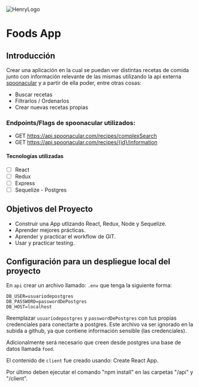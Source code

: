 ![HenryLogo](https://d31uz8lwfmyn8g.cloudfront.net/Assets/logo-henry-white-lg.png)

# Foods App

## Introducción

Crear una aplicación en la cual se puedan ver distintas recetas de comida junto con información relevante de las mismas utilizando la api externa [spoonacular](https://spoonacular.com/food-api) y a partir de ella poder, entre otras cosas:

- Buscar recetas
- Filtrarlos / Ordenarlos
- Crear nuevas recetas propias

### Endpoints/Flags de __spoonacular__ utilizados:

- GET <https://api.spoonacular.com/recipes/complexSearch>
- GET <https://api.spoonacular.com/recipes/{id}/information>

#### Tecnologías utilizadas

- [ ] React
- [ ] Redux
- [ ] Express
- [ ] Sequelize - Postgres

## Objetivos del Proyecto

- Construir una App utlizando React, Redux, Node y Sequelize.
- Aprender mejores prácticas.
- Aprender y practicar el workflow de GIT.
- Usar y practicar testing.

## Configuración para un despliegue local del proyecto

En `api` crear un archivo llamado: `.env` que tenga la siguiente forma:

```env
DB_USER=usuariodepostgres
DB_PASSWORD=passwordDePostgres
DB_HOST=localhost
```

Reemplazar `usuariodepostgres` y `passwordDePostgres` con tus propias credenciales para conectarte a postgres. Este archivo va ser ignorado en la subida a github, ya que contiene información sensible (las credenciales).

Adicionalmente será necesario que creen desde postgres una base de datos llamada `food`.

El contenido de `client` fue creado usando: Create React App.

Por último deben ejecutar el comando "npm install" en las carpetas "/api" y "/client".
